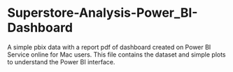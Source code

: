 # Superstore-Analysis-Power_BI-Dashboard
A simple pbix data with a report pdf of dashboard created on Power BI Service online for Mac users. This file contains the dataset and simple plots to understand the Power BI interface.
